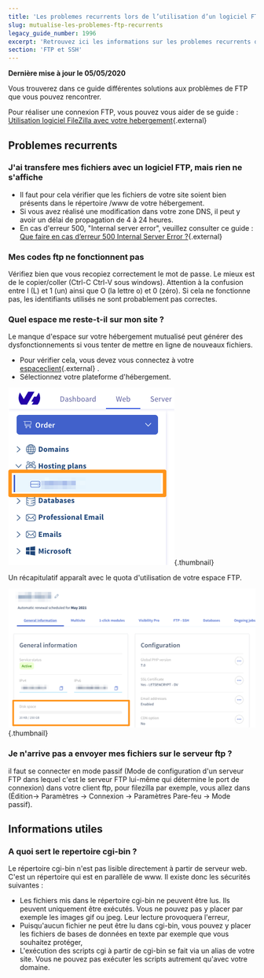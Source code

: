 ```yaml
---
title: 'Les problemes recurrents lors de l’utilisation d’un logiciel FTP'
slug: mutualise-les-problemes-ftp-recurrents
legacy_guide_number: 1996
excerpt: 'Retrouvez ici les informations sur les problemes recurrents que vous pouvez rencontrer sur votre logiciel FTP'
section: 'FTP et SSH'
---
```


**Dernière mise à jour le 05/05/2020**

Vous trouverez dans ce guide différentes solutions aux problèmes de FTP que vous pouvez rencontrer.

Pour réaliser une connexion FTP, vous pouvez vous aider de se guide : [Utilisation logiciel FileZilla avec votre hebergement](../mutualise-guide-utilisation-filezilla/){.external}


## Problemes recurrents

### J'ai transfere mes fichiers avec un logiciel FTP, mais rien ne s'affiche
- Il faut pour cela vérifier que les fichiers de votre site soient bien présents dans le répertoire /www de votre hébergement.
- Si vous avez réalisé une modification dans votre zone DNS, il peut y avoir un délai de propagation de 4 à 24 heures.
- En cas d'erreur 500, "Internal server error", veuillez consulter ce guide : [Que faire en cas d’erreur 500 Internal Server Error ?](../erreur-500-internal-server-error/){.external}


### Mes codes ftp ne fonctionnent pas
Vérifiez bien que vous recopiez correctement le mot de passe. Le mieux est de le copier/coller (Ctrl-C Ctrl-V sous windows). Attention à la confusion entre l (L) et 1 (un) ainsi que O (la lettre o) et 0 (zéro). Si cela ne fonctionne pas, les identifiants utilisés ne sont probablement pas correctes.


### Quel espace me reste-t-il sur mon site ?
Le manque d'espace sur votre hébergement mutualisé peut générer des dysfonctionnements si vous tenter de mettre en ligne de nouveaux fichiers.

- Pour vérifier cela, vous devez vous connectez à votre [espaceclient](https://ca.ovh.com/auth/?action=gotomanager&from=https://www.ovh.com/ca/fr/&ovhSubsidiary=qc){.external} .
- Sélectionnez votre plateforme d'hébergement.


![hosting](images/img_3298.jpg){.thumbnail}

Un récapitulatif apparaît avec le quota d'utilisation de votre espace FTP.


![hosting](images/img_3299.jpg){.thumbnail}


### Je n'arrive pas a envoyer mes fichiers sur le serveur ftp ?
il faut se connecter en mode passif (Mode de configuration d'un serveur FTP dans lequel c'est le serveur FTP lui-même qui détermine le port de connexion) dans votre client ftp, pour filezilla par exemple, vous allez dans (Édition-> Paramètres -> Connexion -> Paramètres Pare-feu -> Mode passif).


## Informations utiles

### A quoi sert le repertoire cgi-bin ?
Le répertoire cgi-bin n'est pas lisible directement à partir de serveur web. C'est un répertoire qui est en parallèle de www. Il existe donc les sécurités suivantes :

- Les fichiers mis dans le répertoire cgi-bin ne peuvent être lus. Ils peuvent uniquement être exécutés. Vous ne pouvez pas y placer par exemple les images gif ou jpeg. Leur lecture provoquera l'erreur,
- Puisqu'aucun fichier ne peut être lu dans cgi-bin, vous pouvez y placer les fichiers de bases de données en texte par exemple que vous souhaitez protéger,
- L'exécution des scripts cgi à partir de cgi-bin se fait via un alias de votre site. Vous ne pouvez pas exécuter les scripts autrement qu'avec votre domaine.
